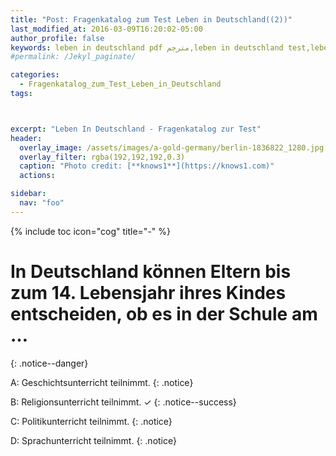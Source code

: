 ```yaml
---
title: "Post: Fragenkatalog zum Test Leben in Deutschland((2))"
last_modified_at: 2016-03-09T16:20:02-05:00
author_profile: false
keywords: leben in deutschland pdf مترجم,leben in deutschland test,leben in deutschland app,test leben in deutschland 33 fragen,test leben in deutschland 2018,orientierungskurs 310 fragen und antworten,leben in deutschland 300 fragen und antworten pdf,lieben in deutschland 300 fragen,deutsch lernen a1 pdf,deutsch lernen b2,deutsch lernen a1 buch,deutsch lernen a2,deutsch lernen blog,wortschatz a1,deutsch lernen dw,deutsch lernen grammatik,
#permalink: /Jekyl_paginate/

categories:
  - Fragenkatalog_zum_Test_Leben_in_Deutschland
tags:



excerpt: "Leben In Deutschland - Fragenkatalog zur Test"
header:
  overlay_image: /assets/images/a-gold-germany/berlin-1836822_1280.jpg
  overlay_filter: rgba(192,192,192,0.3)
  caption: "Photo credit: [**knows1**](https://knows1.com)"
  actions:

sidebar:
  nav: "foo"
---
```


{% include toc icon="cog" title="-" %}

# In Deutschland können Eltern bis zum 14. Lebensjahr ihres Kindes entscheiden, ob es in der Schule am …
{: .notice--danger}

A: Geschichtsunterricht teilnimmt.
 {: .notice}

B: Religionsunterricht teilnimmt. ✓
{: .notice--success}

C: Politikunterricht teilnimmt.
 {: .notice}

D: Sprachunterricht teilnimmt.
 {: .notice}
